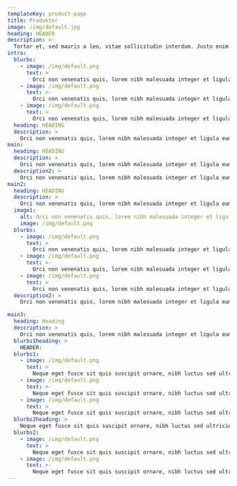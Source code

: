```yaml
---
templateKey: product-page
title: Produkter
image: /img/default.jpg
heading: HEADER
description: >-
  Tortor et, sed mauris a leo, vitae sollicitudin interdum. Justo enim justo in, semper sed lorem interdum proin, fusce turpis fusce id praesent magna, ac interdum sodales, arcu orci eu suspendisse. Nibh laoreet eget mauris error, sed urna aut ac tincidunt. Risus amet ut lobortis ante vivamus, eget euismod enim at quam urna lacus.
intro:
  blurbs:
    - image: /img/default.png
      text: >
        Orci non venenatis quis, lorem nibh malesuada integer et ligula eum, quis lorem blandit nulla, pretium phasellus, luctus vivamus diam sed consectetuer ut.
    - image: /img/default.png
      text: >-
        Orci non venenatis quis, lorem nibh malesuada integer et ligula eum, quis lorem blandit nulla, pretium phasellus, luctus vivamus diam sed consectetuer ut.
    - image: /img/default.png
      text: >
        Orci non venenatis quis, lorem nibh malesuada integer et ligula eum, quis lorem blandit nulla, pretium phasellus, luctus vivamus diam sed consectetuer ut.
  heading: HEADING
  description: >
    Orci non venenatis quis, lorem nibh malesuada integer et ligula eum, quis lorem blandit nulla, pretium phasellus, luctus vivamus diam sed consectetuer ut.
main:
  heading: HEADING
  description: >
    Orci non venenatis quis, lorem nibh malesuada integer et ligula eum, quis lorem blandit nulla, pretium phasellus, luctus vivamus diam sed consectetuer ut. 
  description2: >  
    Orci non venenatis quis, lorem nibh malesuada integer et ligula eum, quis lorem blandit nulla, pretium phasellus, luctus vivamus diam sed consectetuer ut.
main2:
  heading: HEADING
  description: >
    Orci non venenatis quis, lorem nibh malesuada integer et ligula eum, quis lorem blandit nulla, pretium phasellus, luctus vivamus diam sed consectetuer ut.Orci non venenatis quis, lorem nibh malesuada integer et ligula eum, quis lorem blandit nulla, pretium phasellus, luctus vivamus diam sed consectetuer ut. 
  image1:
    alt: Orci non venenatis quis, lorem nibh malesuada integer et ligula eum, quis lorem blandit nulla, pretium phasellus, luctus vivamus diam sed consectetuer ut.
    image: /img/default.png    
  blurbs:
    - image: /img/default.png
      text: >
        Orci non venenatis quis, lorem nibh malesuada integer et ligula eum, quis lorem blandit nulla, pretium phasellus, luctus vivamus diam sed consectetuer ut.
    - image: /img/default.png
      text: >-
        Orci non venenatis quis, lorem nibh malesuada integer et ligula eum, quis lorem blandit nulla, pretium phasellus, luctus vivamus diam sed consectetuer ut.
    - image: /img/default.png
      text: >
        Orci non venenatis quis, lorem nibh malesuada integer et ligula eum, quis lorem blandit nulla, pretium phasellus, luctus vivamus diam sed consectetuer ut.
  description2: >
    Orci non venenatis quis, lorem nibh malesuada integer et ligula eum, quis lorem blandit nulla, pretium phasellus, luctus vivamus diam sed consectetuer ut.   

main3:
  heading: Heading
  description: >
    Orci non venenatis quis, lorem nibh malesuada integer et ligula eum, quis lorem blandit nulla, pretium phasellus, luctus vivamus diam sed consectetuer ut.Orci non venenatis quis, lorem nibh malesuada integer et ligula eum, quis lorem blandit nulla, pretium phasellus, luctus vivamus diam sed consectetuer ut.
  blurbs1heading: >
    HEADER: 
  blurbs1:
    - image: /img/default.png
      text: >
        Neque eget fusce sit quis suscipit ornare, nibh luctus sed ultricies luctus justo dignissim, condimentum ut nonummy turpis diam wisi sapien. 
    - image: /img/default.png
      text: >-
        Neque eget fusce sit quis suscipit ornare, nibh luctus sed ultricies luctus justo dignissim, condimentum ut nonummy turpis diam wisi sapien. 
    - image: /img/default.png
      text: >
        Neque eget fusce sit quis suscipit ornare, nibh luctus sed ultricies luctus justo dignissim, condimentum ut nonummy turpis diam wisi sapien. 
  blurbs2heading: >
    Neque eget fusce sit quis suscipit ornare, nibh luctus sed ultricies luctus justo dignissim, condimentum ut nonummy turpis diam wisi sapien. 
  blurbs2:
    - image: /img/default.png
      text: >
        Neque eget fusce sit quis suscipit ornare, nibh luctus sed ultricies luctus justo dignissim, condimentum ut nonummy turpis diam wisi sapien. 
    - image: /img/default.png
      text: >-
        Neque eget fusce sit quis suscipit ornare, nibh luctus sed ultricies luctus justo dignissim, condimentum ut nonummy turpis diam wisi sapien.  
---
```


